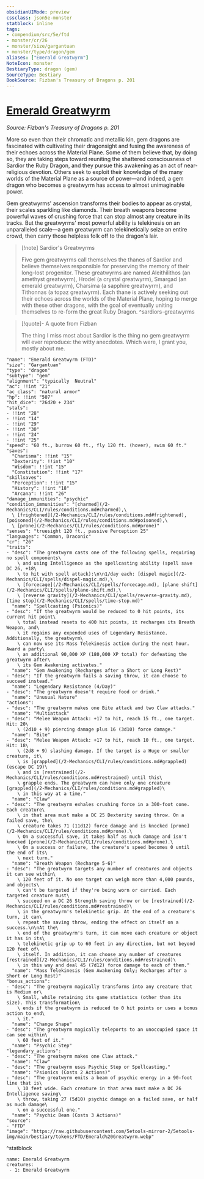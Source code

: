 ```yaml
---
obsidianUIMode: preview
cssclass: json5e-monster
statblock: inline
tags:
- compendium/src/5e/ftd
- monster/cr/26
- monster/size/gargantuan
- monster/type/dragon/gem
aliases: ["Emerald Greatwyrm"]
NoteIcon: monster
BestiaryType: dragon (gem)
SourceType: Bestiary
BookSource: Fizban's Treasury of Dragons p. 201
---
```

# [Emerald Greatwyrm](2-Mechanics\CLI\bestiary\dragon/emerald-greatwyrm-ftd.md)
*Source: Fizban's Treasury of Dragons p. 201*  

More so even than their chromatic and metallic kin, gem dragons are fascinated with cultivating their dragonsight and fusing the awareness of their echoes across the Material Plane. Some of them believe that, by doing so, they are taking steps toward reuniting the shattered consciousness of Sardior the Ruby Dragon, and they pursue this awakening as an act of near-religious devotion. Others seek to exploit their knowledge of the many worlds of the Material Plane as a source of power—and indeed, a gem dragon who becomes a greatwyrm has access to almost unimaginable power.

Gem greatwyrms' ascension transforms their bodies to appear as crystal, their scales sparkling like diamonds. Their breath weapons become powerful waves of crushing force that can stop almost any creature in its tracks. But the greatwyrms' most powerful ability is telekinesis on an unparalleled scale—a gem greatwyrm can telekinetically seize an entire crowd, then carry those helpless folk off to the dragon's lair.

> [!note] Sardior's Greatwyrms
> 
> Five gem greatwyrms call themselves the thanes of Sardior and believe themselves responsible for preserving the memory of their long-lost progenitor. These greatwyrms are named Aleithilithos (an amethyst greatwyrm), Hrodel (a crystal greatwyrm), Smargad (an emerald greatwyrm), Charsima (a sapphire greatwyrm), and Tithonnas (a topaz greatwyrm). Each thane is actively seeking out their echoes across the worlds of the Material Plane, hoping to merge with these other dragons, with the goal of eventually uniting themselves to re-form the great Ruby Dragon.
^sardiors-greatwyrms

> [!quote]- A quote from Fizban  
> 
> The thing I miss most about Sardior is the thing no gem greatwyrm will ever reproduce: the witty anecdotes. Which were, I grant you, mostly about me.


```statblock
"name": "Emerald Greatwyrm (FTD)"
"size": "Gargantuan"
"type": "dragon"
"subtype": "gem"
"alignment": "typically  Neutral"
"ac": !!int "21"
"ac_class": "natural armor"
"hp": !!int "507"
"hit_dice": "26d20 + 234"
"stats":
- !!int "28"
- !!int "14"
- !!int "29"
- !!int "30"
- !!int "24"
- !!int "25"
"speed": "60 ft., burrow 60 ft., fly 120 ft. (hover), swim 60 ft."
"saves":
  "Charisma": !!int "15"
  "Dexterity": !!int "10"
  "Wisdom": !!int "15"
  "Constitution": !!int "17"
"skillsaves":
  "Perception": !!int "15"
  "History": !!int "18"
  "Arcana": !!int "26"
"damage_immunities": "psychic"
"condition_immunities": "[charmed](/2-Mechanics/CLI/rules/conditions.md#charmed),\
  \ [frightened](/2-Mechanics/CLI/rules/conditions.md#frightened), [poisoned](/2-Mechanics/CLI/rules/conditions.md#poisoned),\
  \ [prone](/2-Mechanics/CLI/rules/conditions.md#prone)"
"senses": "truesight 120 ft., passive Perception 25"
"languages": "Common, Draconic"
"cr": "26"
"traits":
- "desc": "The greatwyrm casts one of the following spells, requiring no spell components\
    \ and using Intelligence as the spellcasting ability (spell save DC 26, +18\
    \ to hit with spell attack):\n\n1/day each: [dispel magic](/2-Mechanics/CLI/spells/dispel-magic.md),\
    \ [forcecage](/2-Mechanics/CLI/spells/forcecage.md), [plane shift](/2-Mechanics/CLI/spells/plane-shift.md),\
    \ [reverse gravity](/2-Mechanics/CLI/spells/reverse-gravity.md), [time stop](/2-Mechanics/CLI/spells/time-stop.md)"
  "name": "Spellcasting (Psionics)"
- "desc": "If the greatwyrm would be reduced to 0 hit points, its current hit point\
    \ total instead resets to 400 hit points, it recharges its Breath Weapon, and\
    \ it regains any expended uses of Legendary Resistance. Additionally, the greatwyrm\
    \ can now use its Mass Telekinesis action during the next hour. Award a party\
    \ an additional 90,000 XP (180,000 XP total) for defeating the greatwyrm after\
    \ its Gem Awakening activates."
  "name": "Gem Awakening (Recharges after a Short or Long Rest)"
- "desc": "If the greatwyrm fails a saving throw, it can choose to succeed instead."
  "name": "Legendary Resistance (4/Day)"
- "desc": "The greatwyrm doesn't require food or drink."
  "name": "Unusual Nature"
"actions":
- "desc": "The greatwyrm makes one Bite attack and two Claw attacks."
  "name": "Multiattack"
- "desc": "Melee Weapon Attack: +17 to hit, reach 15 ft., one target. Hit: 20\
    \ (2d10 + 9) piercing damage plus 16 (3d10) force damage."
  "name": "Bite"
- "desc": "Melee Weapon Attack: +17 to hit, reach 10 ft., one target. Hit: 18\
    \ (2d8 + 9) slashing damage. If the target is a Huge or smaller creature, it\
    \ is [grappled](/2-Mechanics/CLI/rules/conditions.md#grappled) (escape DC 19)\
    \ and is [restrained](/2-Mechanics/CLI/rules/conditions.md#restrained) until this\
    \ grapple ends. The greatwyrm can have only one creature [grappled](/2-Mechanics/CLI/rules/conditions.md#grappled)\
    \ in this way at a time."
  "name": "Claw"
- "desc": "The greatwyrm exhales crushing force in a 300-foot cone. Each creature\
    \ in that area must make a DC 25 Dexterity saving throw. On a failed save, the\
    \ creature takes 71 (11d12) force damage and is knocked [prone](/2-Mechanics/CLI/rules/conditions.md#prone).\
    \ On a successful save, it takes half as much damage and isn't knocked [prone](/2-Mechanics/CLI/rules/conditions.md#prone).\
    \ On a success or failure, the creature's speed becomes 0 until the end of its\
    \ next turn."
  "name": "Breath Weapon (Recharge 5-6)"
- "desc": "The greatwyrm targets any number of creatures and objects it can see within\
    \ 120 feet of it. No one target can weigh more than 4,000 pounds, and objects\
    \ can't be targeted if they're being worn or carried. Each targeted creature must\
    \ succeed on a DC 26 Strength saving throw or be [restrained](/2-Mechanics/CLI/rules/conditions.md#restrained)\
    \ in the greatwyrm's telekinetic grip. At the end of a creature's turn, it can\
    \ repeat the saving throw, ending the effect on itself on a success.\n\nAt the\
    \ end of the greatwyrm's turn, it can move each creature or object it has in its\
    \ telekinetic grip up to 60 feet in any direction, but not beyond 120 feet of\
    \ itself. In addition, it can choose any number of creatures [restrained](/2-Mechanics/CLI/rules/conditions.md#restrained)\
    \ in this way and deal 45 (7d12) force damage to each of them."
  "name": "Mass Telekinesis (Gem Awakening Only; Recharges after a Short or Long Rest)"
"bonus_actions":
- "desc": "The greatwyrm magically transforms into any creature that is Medium or\
    \ Small, while retaining its game statistics (other than its size). This transformation\
    \ ends if the greatwyrm is reduced to 0 hit points or uses a bonus action to end\
    \ it."
  "name": "Change Shape"
- "desc": "The greatwyrm magically teleports to an unoccupied space it can see within\
    \ 60 feet of it."
  "name": "Psychic Step"
"legendary_actions":
- "desc": "The greatwyrm makes one Claw attack."
  "name": "Claw"
- "desc": "The greatwyrm uses Psychic Step or Spellcasting."
  "name": "Psionics (Costs 2 Actions)"
- "desc": "The greatwyrm emits a beam of psychic energy in a 90-foot line that is\
    \ 10 feet wide. Each creature in that area must make a DC 26 Intelligence saving\
    \ throw, taking 27 (5d10) psychic damage on a failed save, or half as much damage\
    \ on a successful one."
  "name": "Psychic Beam (Costs 3 Actions)"
"source":
- "FTD"
"image": "https://raw.githubusercontent.com/5etools-mirror-2/5etools-img/main/bestiary/tokens/FTD/Emerald%20Greatwyrm.webp"
```
^statblock

```encounter-table
name: Emerald Greatwyrm
creatures:
 - 1: Emerald Greatwyrm
```